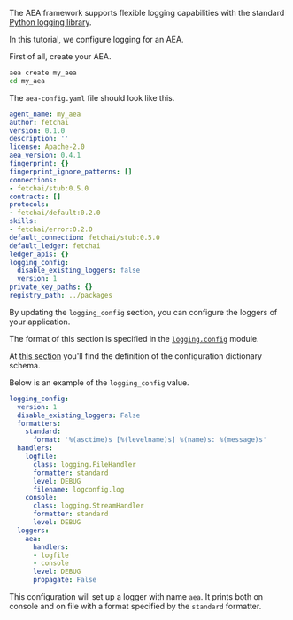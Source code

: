 The AEA framework supports flexible logging capabilities with the standard <a href="https://docs.python.org/3/library/logging.html" target=_blank>Python logging library</a>.

In this tutorial, we configure logging for an AEA.

First of all, create your AEA.


``` bash
aea create my_aea
cd my_aea
```

The `aea-config.yaml` file should look like this.

``` yaml
agent_name: my_aea
author: fetchai
version: 0.1.0
description: ''
license: Apache-2.0
aea_version: 0.4.1
fingerprint: {}
fingerprint_ignore_patterns: []
connections:
- fetchai/stub:0.5.0
contracts: []
protocols:
- fetchai/default:0.2.0
skills:
- fetchai/error:0.2.0
default_connection: fetchai/stub:0.5.0
default_ledger: fetchai
ledger_apis: {}
logging_config:
  disable_existing_loggers: false
  version: 1
private_key_paths: {}
registry_path: ../packages
```

By updating the `logging_config` section, you can configure the loggers of your application.

The format of this section is specified in the <a href="https://docs.python.org/3/library/logging.config.html" target=_blank>`logging.config`</a> module.

At <a href="https://docs.python.org/3/library/logging.config.html#configuration-dictionary-schema" target=_blank>this section</a> 
you'll find the definition of the configuration dictionary schema.

Below is an example of the `logging_config` value.

``` yaml
logging_config:
  version: 1
  disable_existing_loggers: False
  formatters:
    standard:
      format: '%(asctime)s [%(levelname)s] %(name)s: %(message)s'
  handlers:
    logfile:
      class: logging.FileHandler
      formatter: standard
      level: DEBUG
      filename: logconfig.log
    console:
      class: logging.StreamHandler
      formatter: standard
      level: DEBUG
  loggers:
    aea:
      handlers:
      - logfile
      - console
      level: DEBUG
      propagate: False
```

This configuration will set up a logger with name `aea`. It prints both on console and on file with a format specified by the `standard` formatter.


<br />
